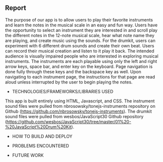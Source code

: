 ## Report

The purpose of our app is to allow users to play their favorite instruments and learn the notes in the musical scale in an easy and fun way. Users have the opportunity to select an instrument they are interested in and scroll play the different notes in the 12-note musical scale, hear what note name they are playing, and create music using the sounds. For the drumkit, users can experiment with 6 different drum sounds and create their own beat. Users can record their musical creation and listen to it play it back. The intended audience is visually impaired people who are interested in exploring musical instruments. The instruments are each playable using only the left and right arrow keys, space bar, and enter key on the keyboard. Page navigation is done fully through these keys and the backspace key as well. Upon navigating to each instrument page, the instructions for that page are read aloud unless interrupted by the user to begin playing the notes. 

* TECHNOLOGIES/FRAMEWORKS/LIBRARIES USED

This app is built entirely using HTML, Javascript, and CSS. The instrument sound files were pulled from nbrosowsky/tonejs-instruments repository on Github (https://github.com/nbrosowsky/tonejs-instruments). The drumkit sound files were pulled from wesbos/JavaScript30 Github repository (https://github.com/wesbos/JavaScript30/tree/master/01%20-%20JavaScript%20Drum%20Kit).

* HOW TO BUILD AND DEPLOY

* PROBLEMS ENCOUNTERED 

* FUTURE WORK

